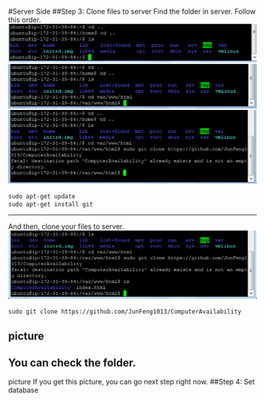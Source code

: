 #Server Side
##Step 3: Clone files to server
Find the folder in server. Follow this order.
![alt text](https://github.com/JunFeng1013/ComputerAvailability/blob/master/Picture/step3-1.png)
![alt text](https://github.com/JunFeng1013/ComputerAvailability/blob/master/Picture/step3-2.png)
![alt text](https://github.com/JunFeng1013/ComputerAvailability/blob/master/Picture/step3-3.png)
```
sudo apt-get update
sudo apt-get install git
```
---
And then, clone your files to server.
![alt text](https://github.com/JunFeng1013/ComputerAvailability/blob/master/Picture/step3-4.png)
```
sudo git clone https://github.com/JunFeng1013/ComputerAvailability
```
picture
---
You can check the folder.
---
picture
If you get this picture, you can go next step right now.
##Step 4: Set database


